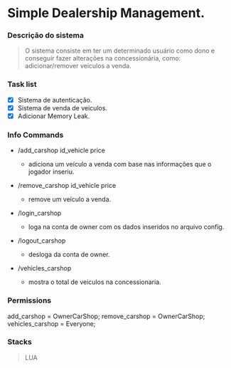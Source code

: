 # Simple Dealership Management.
### Descrição do sistema
> O sistema consiste em ter um determinado usuário como dono e conseguir fazer alterações na concessionária, como: adicionar/remover veículos a venda.

### Task list
- [X] Sistema de autenticação.
- [X] Sistema de venda de veiculos.
- [X] Adicionar Memory Leak.

### Info Commands
- /add_carshop id_vehicle price
    - adiciona um veículo a venda com base nas informações que o jogador inseriu.

- /remove_carshop id_vehicle price
    - remove um veículo a venda.

- /login_carshop
    - loga na conta de owner com os dados inseridos no arquivo config.

- /logout_carshop
    - desloga da conta de owner.

- /vehicles_carshop
    - mostra o total de veiculos na concessionaria.

### Permissions
add_carshop = OwnerCarShop;
remove_carshop = OwnerCarShop;
vehicles_carshop = Everyone;


### Stacks
> LUA
